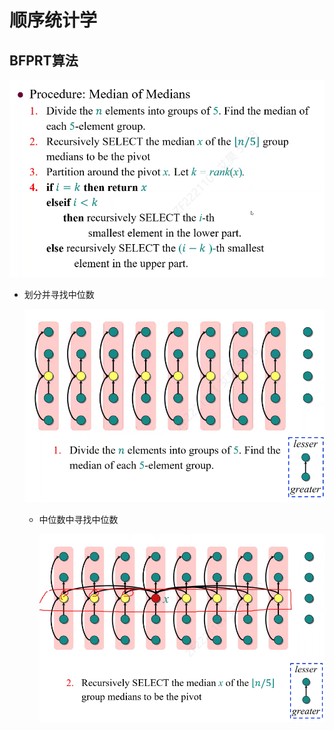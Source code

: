 

# 顺序统计学

## BFPRT算法

![image-20221004195614001](3%20%E9%A1%BA%E5%BA%8F%E7%BB%9F%E8%AE%A1%E5%AD%A6.assets/image-20221004195614001.png)

- 划分并寻找中位数

  ![image-20221004195737422](3%20%E9%A1%BA%E5%BA%8F%E7%BB%9F%E8%AE%A1%E5%AD%A6.assets/image-20221004195737422.png)

  - 中位数中寻找中位数

    ![image-20221004195939429](3%20%E9%A1%BA%E5%BA%8F%E7%BB%9F%E8%AE%A1%E5%AD%A6.assets/image-20221004195939429.png)

    